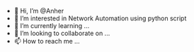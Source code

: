 - 👋 Hi, I’m @Anher
- 👀 I’m interested in Network Automation using python script
- 🌱 I’m currently learning ...
- 💞️ I’m looking to collaborate on ...
- 📫 How to reach me ...

<!---
Anher301/Anher301 is a ✨ special ✨ repository because its `README.md` (this file) appears on your GitHub profile.
You can click the Preview link to take a look at your changes.
--->
